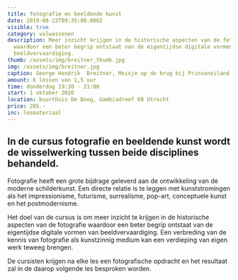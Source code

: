```yaml
---
title: fotografie en beeldende kunst
date: 2019-08-22T09:35:00.000Z
visible: true
category: volwassenen
description: Meer inzicht krijgen in de historische aspecten van de fotografie
  waardoor een beter begrip ontstaat van de eigentijdse digitale vormen van
  beeldvervaardiging.
thumb: /assets/img/breitner_thumb.jpg
img: /assets/img/breitner.jpg
caption: George Hendrik  Breitner, Meisje op de brug bij Prinseneiland. c.1895
amount: 6 lessen van 1,5 uur
time: donderdag 19:30 - 21:00
start: 1 oktober 2020
location: buurthuis De Boog, Gambiadreef 60 Utrecht
price: 205.-
inc: lesmateriaal
---
```


## In de cursus fotografie en beeldende kunst wordt de wisselwerking tussen beide disciplines behandeld.

Fotografie heeft een grote bijdrage geleverd aan de ontwikkeling van de moderne schilderkunst. Een directe relatie is te leggen met kunststromingen als het impressionisme, futurisme, surrealisme, pop-art, conceptuele kunst en het postmodernisme.

Het doel van de cursus is om meer inzicht te krijgen in de historische aspecten van de fotografie waardoor een beter begrip ontstaat van de eigentijdse digitale vormen van beeldvervaardiging. Een verbreding van de kennis van fotografie als kunstzinnig medium kan een verdieping van eigen werk teweeg brengen. 

De cursisten krijgen na elke les een fotografische opdracht en het resultaat zal in de daarop volgende les besproken worden.
